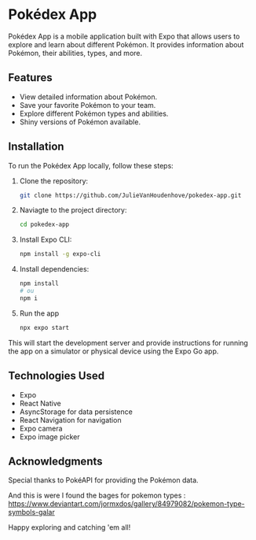 # Pokédex App

Pokédex App is a mobile application built with Expo that allows users to explore and learn about different Pokémon. It provides information about Pokémon, their abilities, types, and more.

## Features

- View detailed information about Pokémon.
- Save your favorite Pokémon to your team.
- Explore different Pokémon types and abilities.
- Shiny versions of Pokémon available.

## Installation

To run the Pokédex App locally, follow these steps:

1. Clone the repository:

   ```bash
   git clone https://github.com/JulieVanHoudenhove/pokedex-app.git

2. Naviagte to the project directory:

   ```bash
   cd pokedex-app

3. Install Expo CLI:

   ```bash
   npm install -g expo-cli

4. Install dependencies:

   ```bash
   npm install
   # ou
   npm i

5. Run the app

   ```bash
   npx expo start

  This will start the development server and provide instructions for running the app on a simulator or physical device using the Expo Go app.

## Technologies Used
  - Expo
  - React Native
  - AsyncStorage for data persistence
  - React Navigation for navigation
  - Expo camera
  - Expo image picker

## Acknowledgments

Special thanks to PokéAPI for providing the Pokémon data.

And this is were I found the bages for pokemon types : https://www.deviantart.com/jormxdos/gallery/84979082/pokemon-type-symbols-galar

Happy exploring and catching 'em all!
